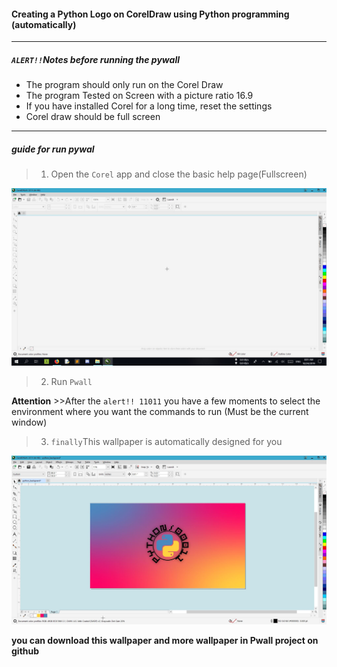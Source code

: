 #### Creating a Python Logo on CorelDraw using Python programming (automatically)
___________________________________________________________________________________________________________________________________________
##### `ALERT!!`Notes before running the pywall
  * The program should only run on the Corel Draw
  * The program Tested on Screen with a picture ratio 16.9
  * If you have installed Corel for a long time, reset the settings
  * Corel draw should be full screen
___________________________________________________________________________________________________________________________________________  
##### guide for run pywal
 
 >1. Open the `Corel` app and close the basic help page(Fullscreen)
 
 ![Philadelphia's Magic Gardens. This place was so cool!](/photos/open_corel.jpg)
 
 >2. Run `Pwall`
 
**Attention** >>After the `alert!! 11011` you have a few moments to select the environment where you want the commands to run (Must be the current window)

 >3. `finally`This wallpaper is automatically designed for you
 
 ![Philadelphia's Magic Gardens. This place was so cool!](/photos/output_pywall.jpg) 
 
 
 **you can download this wallpaper and more wallpaper in Pwall project on github**

